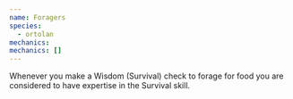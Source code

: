 ```yaml
---
name: Foragers
species:
  - ortolan
mechanics:
mechanics: []
---
```

Whenever you make a Wisdom (Survival) check to forage for food you are considered to have expertise in the Survival skill.
